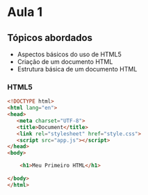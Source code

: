 # Aula 1

## Tópicos abordados

- Aspectos básicos do uso de HTML5
- Criação de um documento HTML
- Estrutura básica de um documento HTML


### HTML5

```html {.lineNo}
<!DOCTYPE html>
<html lang="en">
<head>
   <meta charset="UTF-8">
   <title>Document</title>
   <link rel="stylesheet" href="style.css">
   <script src="app.js"></script>
</head>
<body>

    <h1>Meu Primeiro HTML</h1>
    
</body>
</html>


```
